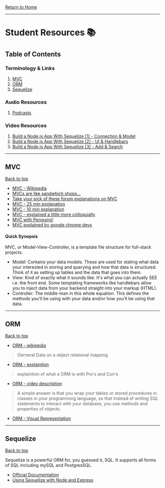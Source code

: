 [Return to Home](../../../README.md)

<hr>

# Student Resources :books:

## Table of Contents

### Terminology & Links

01. [MVC](#mvc)
02. [ORM](#orm)
03. [Sequelize](#sequelize)

### Audio Resources
01.  [Podcasts](/podcasts.md)

### Video Resources
01. [Build a Node.js App With Sequelize [1] - Connection & Model](https://www.youtube.com/watch?v=bOHysWYMZM0)
02. [Build a Node.js App With Sequelize [2] - UI & Handlebars](https://www.youtube.com/watch?v=67OhLlFPqFQ)
03. [Build a Node.js App With Sequelize [3] - Add & Search](https://www.youtube.com/watch?v=6jbrWF3BWM0)

<hr>

## MVC

[Back to top](#student-resources)

* [MVC - Wikipedia](https://en.wikipedia.org/wiki/Model%E2%80%93view%E2%80%93controller)
* [MVCs are like sandwhich shops...](https://medium.freecodecamp.org/simplified-explanation-to-mvc-5d307796df30)
* [Take your pick of these forum explanations on MVC](https://softwareengineering.stackexchange.com/questions/127624/what-is-mvc-really)
* [MVC - 25 min explanation](https://www.youtube.com/watch?v=1IsL6g2ixak)
* [MVC - 10 min explanation](https://www.youtube.com/watch?v=pCvZtjoRq1I)
* [MVC - explained a little more colloquially](https://www.youtube.com/watch?v=fa8eUcu30Lw)
* [MVC with Penguins!](https://www.sitepoint.com/mvc-design-pattern-javascript/)
* [MVC explained by google chrome devs](https://developer.chrome.com/apps/app_frameworks)

#### Quick Synopsis
MVC, or Model-View-Controller, is a template file structure for full-stack projects.

* Model: Contains your data models. These are used for stating what data your interested in storing and querying and how that data is structured. Think of it as setting up tables and the data that goes into them.
* View: Kind of exactly what it sounds like. It's what you can actually SEE i.e. the front end. Some templating frameworks like handlebars allow you to inject data from your backend straight into your markup (HTML).
* Controller: The middle-man in this whole equation. This defines the methods you'll be using with your data and/or how you'll be using that data.

-----------------------------------------
## ORM

[Back to top](#student-resources)

* [ORM - wikipedia](https://en.wikipedia.org/wiki/Object-relational_mapping)
>Gerneral Data on a object relational mapping

* [ORM - explaintion](https://stackoverflow.com/questions/1279613/what-is-an-orm-and-where-can-i-learn-more-about-it)
>explaintion of what a ORM is with Pro's and Con's

* [ORM - video description](https://www.youtube.com/watch?v=LooPUh5_QKI)

> A simple answer is that you wrap your tables or stored procedures in classes in your programming language, so that instead of writing SQL statements to interact with your database, you use methods and properties of objects.
<!-- In other words, instead of something like this:
```
String sql = "SELECT ... FROM persons WHERE id = 10"
DbCommand cmd = new DbCommand(connection, sql);
Result res = cmd.Execute();
String name = res[0]["FIRST_NAME"];] -->
* [ORM - Visual Representation](https://www.developer.com/lang/article.php/3531871/How-to-Select-an-Object-Relational-Mapping-Tool-for-NET.htm)
------------------------------------------

## Sequelize

[Back to top](#student-resources)

Sequelize is a powerful ORM for, you guessed it, SQL. It supports all forms of SQL including mySQL and PostgresSQL.

* [Official Documentation](http://docs.sequelizejs.com/)
* [Using Sequelize with Node and Express](https://www.codementor.io/mirko0/how-to-use-sequelize-with-node-and-express-i24l67cuz)

